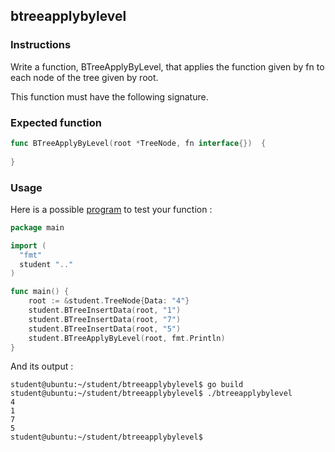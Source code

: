 ## btreeapplybylevel

### Instructions

Write a function, BTreeApplyByLevel, that applies the function given by fn to each node of the tree given by root.

This function must have the following signature.

### Expected function

```go
func BTreeApplyByLevel(root *TreeNode, fn interface{})  {
	
}
```

### Usage

Here is a possible [program](TODO-LINK) to test your function :

```go
package main

import (
  "fmt"
  student ".."
)

func main() {
	root := &student.TreeNode{Data: "4"}
	student.BTreeInsertData(root, "1")
	student.BTreeInsertData(root, "7")
	student.BTreeInsertData(root, "5")
	student.BTreeApplyByLevel(root, fmt.Println)
}
```

And its output :

```console
student@ubuntu:~/student/btreeapplybylevel$ go build
student@ubuntu:~/student/btreeapplybylevel$ ./btreeapplybylevel
4
1
7
5
student@ubuntu:~/student/btreeapplybylevel$ 
```
